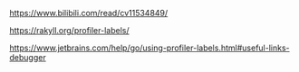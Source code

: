 https://www.bilibili.com/read/cv11534849/

https://rakyll.org/profiler-labels/

https://www.jetbrains.com/help/go/using-profiler-labels.html#useful-links-debugger

